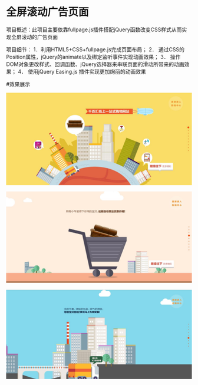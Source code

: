 ﻿# 全屏滚动广告页面
项目概述：此项目主要依靠fullpage.js插件搭配jQuery函数改变CSS样式从而实现全屏滚动的广告页面

项目细节：
1．利用HTML5+CSS+fullpage.js完成页面布局；
2．	通过CSS的Position属性，jQuery的animate以及绑定监听事件实现动画效果；
3．	操作DOM对象更改样式、回调函数、jQuery选择器来串联页面的滑动所带来的动画效果；
4．	使用jQuery Easing.js 插件实现更加绚丽的动画效果 

#效果展示

![image](https://github.com/qianggezhenshuai666/HuaDongGouWu-ShangCheng/blob/master/images/IMG%2001.JPG)

![image](https://github.com/qianggezhenshuai666/HuaDongGouWu-ShangCheng/blob/master/images/IMG%2002.JPG)

![image](https://github.com/qianggezhenshuai666/HuaDongGouWu-ShangCheng/blob/master/images/IMG03.JPG)
 
